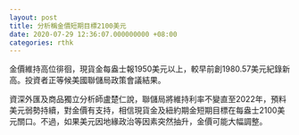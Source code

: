 ```yaml
---
layout: post
title: 分析稱金價短期目標2100美元
date: 2020-07-29 12:36:07.000000000 +08:00
categories: rthk
---
```


金價維持高位徘徊，現貨金每盎士報1950美元以上，較早前創1980.57美元紀錄新高。投資者正等候美國聯儲局政策會議結果。

資深外匯及商品獨立分析師盧楚仁說，聯儲局將維持利率不變直至2022年，預料美元弱勢持續，對金價有支持，相信現貨金及紐約期金短期目標在每盎士2100美元關口。不過，如果美元因地緣政治等因素突然抽升，金價可能大幅調整。
